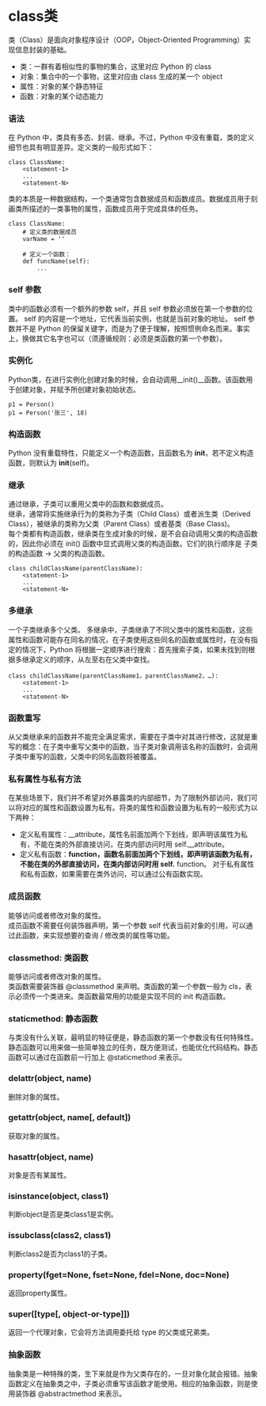 # class类

类（Class）是面向对象程序设计（OOP，Object-Oriented Programming）实现信息封装的基础。
* 类：一群有着相似性的事物的集合，这里对应 Python 的 class
* 对象：集合中的一个事物，这里对应由 class 生成的某一个 object
* 属性：对象的某个静态特征
* 函数：对象的某个动态能力


### 语法
在 Python 中，类具有多态、封装、继承。不过，Python 中没有重载，类的定义细节也具有明显差异。定义类的一般形式如下：
```
class ClassName:
    <statement-1>
    ...
    <statement-N>
```
类的本质是一种数据结构，一个类通常包含数据成员和函数成员。数据成员用于刻画类所描述的一类事物的属性，函数成员用于完成具体的任务。
```
class ClassName:
    # 定义类的数据成员
    varName = ''

    # 定义一个函数： 
    def funcName(self):
        ...
```


### self 参数
类中的函数必须有一个额外的参数 self，并且 self 参数必须放在第一个参数的位置。
self 的内容是一个地址，它代表当前实例，也就是当前对象的地址。
self 参数并不是 Python 的保留关键字，而是为了便于理解，按照惯例命名而来。事实上，换做其它名字也可以（须遵循规则：必须是类函数的第一个参数）。


### 实例化
Python类，在进行实例化创建对象的时候，会自动调用__init()__函数。该函数用于创建对象，并赋予所创建对象初始状态。
```
p1 = Person()
p1 = Person('张三', 18)
```

### 构造函数
Python 没有重载特性，只能定义一个构造函数，且函数名为 __init__，若不定义构造函数，则默认为 __init__(self)。


### 继承
通过继承，子类可以重用父类中的函数和数据成员。  
继承，通常将实施继承行为的类称为子类（Child Class）或者派生类（Derived Class），被继承的类称为父类（Parent Class）或者基类（Base Class)。  
每个类都有构造函数，继承类在生成对象的时候，是不会自动调用父类的构造函数的，因此你必须在 init() 函数中显式调用父类的构造函数。它们的执行顺序是 子类的构造函数 -> 父类的构造函数。
```
class childClassName(parentClassName):
    <statement-1>
    ...
    <statement-N>
```


### 多继承
一个子类继承多个父类。
多继承中，子类继承了不同父类中的属性和函数，这些属性和函数可能存在同名的情况，在子类使用这些同名的函数或属性时，在没有指定的情况下，Python 将根据一定顺序进行搜索：首先搜索子类，如果未找到则根据多继承定义的顺序，从左至右在父类中查找。
```
class childClassName(parentClassName1，parentClassName2，…):
    <statement-1>
    ...
    <statement-N>
```


### 函数重写
从父类继承来的函数并不能完全满足需求，需要在子类中对其进行修改，这就是重写的概念：在子类中重写父类中的函数，当子类对象调用该名称的函数时，会调用子类中重写的函数，父类中的同名函数将被覆盖。


### 私有属性与私有方法
在某些场景下，我们并不希望对外暴露类的内部细节，为了限制外部访问，我们可以将对应的属性和函数设置为私有。将类的属性和函数设置为私有的一般形式为以下两种：
* 定义私有属性：__attribute，属性名前面加两个下划线，即声明该属性为私有，不能在类的外部直接访问，在类内部访问时用 self.__attribute。
* 定义私有函数：__function，函数名前面加两个下划线，即声明该函数为私有，不能在类的外部直接访问，在类内部访问时用 self.__ function。
对于私有属性和私有函数，如果需要在类外访问，可以通过公有函数实现。


### 成员函数
能够访问或者修改对象的属性。  
成员函数不需要任何装饰器声明，第一个参数 self 代表当前对象的引用，可以通过此函数，来实现想要的查询 / 修改类的属性等功能。


### classmethod: 类函数
能够访问或者修改对象的属性。  
类函数需要装饰器 @classmethod 来声明。类函数的第一个参数一般为 cls，表示必须传一个类进来。类函数最常用的功能是实现不同的 init 构造函数。


### staticmethod: 静态函数
与类没有什么关联，最明显的特征便是，静态函数的第一个参数没有任何特殊性。  
静态函数可以用来做一些简单独立的任务，既方便测试，也能优化代码结构。静态函数可以通过在函数前一行加上 @staticmethod 来表示。


### delattr(object, name)
删除对象的属性。


### getattr(object, name[, default])
获取对象的属性。


### hasattr(object, name)
对象是否有某属性。


### isinstance(object, class1)
判断object是否是类class1是实例。


### issubclass(class2, class1)
判断class2是否为class1的子类。


### property(fget=None, fset=None, fdel=None, doc=None)
返回property属性。


### super([type[, object-or-type]])
返回一个代理对象，它会将方法调用委托给 type 的父类或兄弟类。


### 抽象函数
抽象类是一种特殊的类，生下来就是作为父类存在的，一旦对象化就会报错。抽象函数定义在抽象类之中，子类必须重写该函数才能使用。相应的抽象函数，则是使用装饰器 @abstractmethod 来表示。










